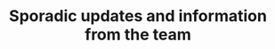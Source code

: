 ---
title: "Sporadic updates and information from the team"
summary: Sporadic updates and information from the team at Open Source Stories
---